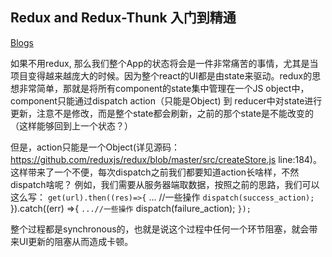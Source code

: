  ## Redux and Redux-Thunk 入门到精通
[Blogs](https://github.com/KongfuMan/React_Deep_Dive/issues)

如果不用redux, 那么我们整个App的状态将会是一件非常痛苦的事情，尤其是当项目变得越来越庞大的时候。因为整个react的UI都是由state来驱动。redux的思想非常简单，那就是将所有component的state集中管理在一个JS object中，component只能通过dispatch action（只能是Object) 到 reducer中对state进行更新，注意不是修改，而是整个state都会刷新，之前的那个state是不能改变的（这样能够回到上一个状态？）

但是，action只能是一个Object(详见源码：https://github.com/reduxjs/redux/blob/master/src/createStore.js line:184)。这样带来了一个不便，每次dispatch之前我们都要知道action长啥样，不然dispatch啥呢？ 例如，我们需要从服务器端取数据，按照之前的思路，我们可以这么写：
      `
      get(url).then((res)=>{
      `
        ... //一些操作
      `
        dispatch(success_action);
      `
      }).catch((err) =>{
      `
        ...//一些操作
      `
        dispatch(failure_action);
      `
      });
      `
      









整个过程都是synchronous的，也就是说这个过程中任何一个环节阻塞，就会带来UI更新的阻塞从而造成卡顿。
